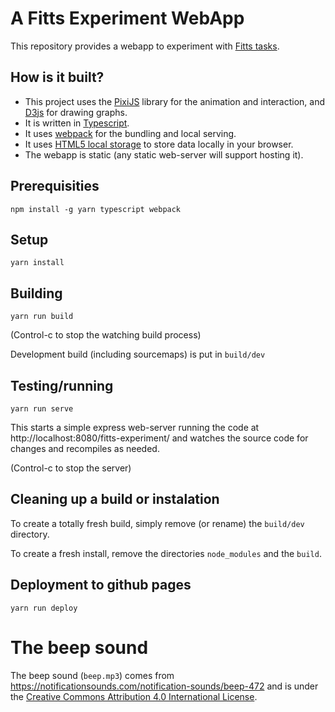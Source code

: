 # A Fitts Experiment WebApp

This repository provides a webapp to experiment with
[Fitts tasks](https://en.wikipedia.org/wiki/Fitts's_law).

## How is it built?

 * This project uses the [PixiJS](http://pixijs.github.io/docs/) library for
   the animation and interaction, and [D3js](https://d3js.org/) for drawing
   graphs.
 * It is written in [Typescript](http://www.typescriptlang.org/).
 * It uses [webpack](https://webpack.github.io/) for the bundling and local
   serving.
 * It uses [HTML5 local storage](https://www.html5rocks.com/en/features/storage)
   to store data locally in your browser.
 * The webapp is static (any static web-server will support hosting it).

## Prerequisities

```
npm install -g yarn typescript webpack
```

## Setup

```
yarn install
```

## Building

```
yarn run build
```

(Control-c to stop the watching build process)

Development build (including sourcemaps) is put in `build/dev`

## Testing/running

```
yarn run serve
```

This starts a simple express web-server running the code at http://localhost:8080/fitts-experiment/
and watches the source code for changes and recompiles as needed.

(Control-c to stop the server)

## Cleaning up a build or instalation

To create a totally fresh build, simply remove (or rename) the `build/dev`
directory.

To create a fresh install, remove the directories `node_modules` and the
`build`.

## Deployment to github pages

```
yarn run deploy
```

# The beep sound

The beep sound (`beep.mp3`) comes from https://notificationsounds.com/notification-sounds/beep-472
and is under the [Creative Commons Attribution 4.0 International
License](https://creativecommons.org/licenses/by/4.0/legalcode).
